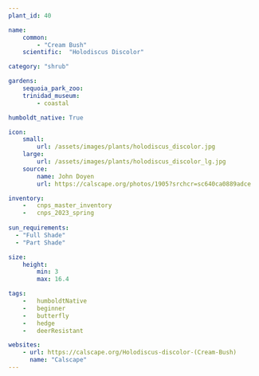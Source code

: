 ```yaml
---
plant_id: 40

name: 
    common: 
        - "Cream Bush"   
    scientific:  "Holodiscus Discolor"  

category: "shrub"

gardens:
    sequoia_park_zoo:
    trinidad_museum:
        - coastal

humboldt_native: True

icon: 
    small: 
        url: /assets/images/plants/holodiscus_discolor.jpg 
    large: 
        url: /assets/images/plants/holodiscus_discolor_lg.jpg 
    source: 
        name: John Doyen 
        url: https://calscape.org/photos/1905?srchcr=sc640ca0889adce 

inventory: 
    -   cnps_master_inventory
    -   cnps_2023_spring
    
sun_requirements:
  - "Full Shade"
  - "Part Shade"

size:
    height: 
        min: 3
        max: 16.4

tags:  
    -   humboldtNative
    -   beginner
    -   butterfly
    -   hedge
    -   deerResistant

websites: 
    - url: https://calscape.org/Holodiscus-discolor-(Cream-Bush) 
      name: "Calscape"
---
```


